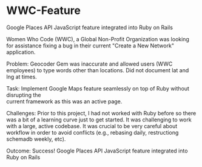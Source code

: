 # WWC-Feature
Google Places API JavaScript feature integrated into Ruby on Rails


Women Who Code (WWC), a Global Non-Profit Organization was looking for assistance fixing a bug in their current "Create a New Network" application.		 

Problem:  	Geocoder Gem was inaccurate and allowed users (WWC employees) to type 
            words other than locations.  Did not document lat and lng at times.

Task:       Implement Google Maps feature seamlessly on top of Ruby without disrupting the      	
            current framework as this was an active page.

Challenges: Prior to this project, I had not worked with Ruby before so there was a bit of a learning curve just to get started.  It was 
			challenging to work with a large, active codebase. It was crucial to be very careful about workflow in order to avoid conflicts (e.g., rebasing daily, restructiong schemadb weekly, etc).

Outcome: 	Success! Google Places API JavaScript feature integrated into Ruby on Rails